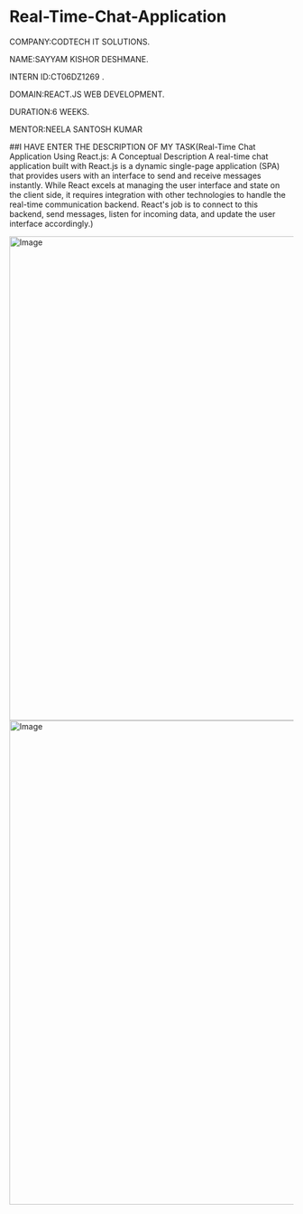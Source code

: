 # Real-Time-Chat-Application
COMPANY:CODTECH IT SOLUTIONS.

NAME:SAYYAM KISHOR DESHMANE.

INTERN ID:CT06DZ1269 .

DOMAIN:REACT.JS WEB DEVELOPMENT.

DURATION:6 WEEKS.

MENTOR:NEELA SANTOSH KUMAR

##I HAVE ENTER THE DESCRIPTION OF MY TASK(Real-Time Chat Application Using React.js: A Conceptual Description
A real-time chat application built with React.js is a dynamic single-page application (SPA) that provides users with an interface to send and receive messages instantly. While React excels at managing the user interface and state on the client side, it requires integration with other technologies to handle the real-time communication backend.
React's job is to connect to this backend, send messages, listen for incoming data, and update the user interface accordingly.)

<img width="1852" height="857" alt="Image" src="https://github.com/user-attachments/assets/0a40292f-6123-4b4a-bb70-e5a76291f958" />
<img width="1852" height="857" alt="Image" src="https://github.com/user-attachments/assets/0a40292f-6123-4b4a-bb70-e5a76291f958" />
